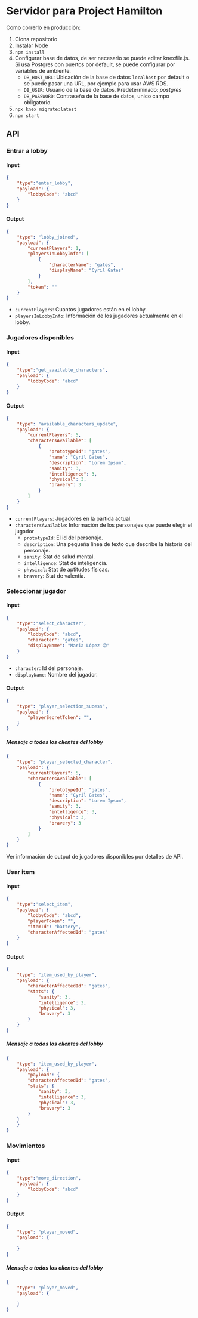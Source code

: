 # Servidor para Project Hamilton

Como correrlo en producción:
1. Clona repositorio
2. Instalar Node
3. `npm install`
4. Configurar base de datos, de ser necesario se puede editar knexfile.js. Si usa Postgres con puertos por default, se puede configurar por variables de ambiente.
    * `DB_HOST_URL`: Ubicación de la base de datos `localhost` por default o se puede pasar una URL, por ejemplo para usar AWS RDS.
    * `DB_USER`: Usuario de la base de datos. Predeterminado: *postgres*
    * `DB_PASSWORD`: Contraseña de la base de datos, unico campo obligatorio.
5. `npx knex migrate:latest`
6. `npm start`

## API
### Entrar a lobby
#### Input
```json
{
    "type":"enter_lobby",
    "payload": {
        "lobbyCode": "abcd"
    }
}
```

#### Output
```json
{
    "type": "lobby_joined",
    "payload": {
        "currentPlayers": 1,
        "playersInLobbyInfo": [
            {
                "characterName": "gates",
                "displayName": "Cyril Gates"
            }
        ],
        "token": ""
    }
}
```

* `currentPlayers`: Cuantos jugadores están en el lobby.
* `playersInLobbyInfo`: Información de los jugadores actualmente en el lobby.

### Jugadores disponibles
#### Input
```json
{
    "type":"get_available_characters",
    "payload": {
        "lobbyCode": "abcd"
    }
}
```

#### Output
```json
{
    "type": "available_characters_update",
    "payload": {
        "currentPlayers": 5,
        "charactersAvailable": [
            {
                "prototypeId": "gates",
                "name": "Cyril Gates",
                "description": "Lorem Ipsum",
                "sanity": 3,
                "intelligence": 3,
                "physical": 3,
                "bravery": 3
            }
        ]
    }
}
```
* `currentPlayers`: Jugadores en la partida actual.
* `charactersAvailable`: Información de los personajes que puede elegir el jugador
    * `prototypeId`: El id del personaje.
    * `description`: Una pequeña línea de texto que describe la historia del personaje.
    * `sanity`: Stat de salud mental.
    * `intelligence`: Stat de inteligencia.
    * `physical`: Stat de aptitudes físicas.
    * `bravery`: Stat de valentía.

### Seleccionar jugador
#### Input
```json
{
    "type":"select_character",
    "payload": {
        "lobbyCode": "abcd",
        "character": "gates",
        "displayName": "Maria López 😊"
    }
}
```
* `character`: Id del personaje.
* `displayName`: Nombre del jugador.

#### Output
```json
{
    "type": "player_selection_sucess",
    "payload": {
        "playerSecretToken": "",
    }
}
```
##### Mensaje a todos los clientes del lobby
```json
{
    "type": "player_selected_character",
    "payload": {
        "currentPlayers": 5,
        "charactersAvailable": [
            {
                "prototypeId": "gates",
                "name": "Cyril Gates",
                "description": "Lorem Ipsum",
                "sanity": 3,
                "intelligence": 3,
                "physical": 3,
                "bravery": 3
            }
        ]
    }
}
```

Ver información de output de jugadores disponibles por detalles de API.

### Usar item
#### Input
```json
{
    "type":"select_item",
    "payload": {
        "lobbyCode": "abcd",
        "playerToken": "",
        "itemId": "battery",
        "characterAffectedId": "gates"
    }
}
```

#### Output
```json
{
    "type": "item_used_by_player",
    "payload": {
        "characterAffectedId": "gates",
        "stats": {
            "sanity": 3,
            "intelligence": 3,
            "physical": 3,
            "bravery": 3
        }
    }
}
```
##### Mensaje a todos los clientes del lobby
```json
{
    "type": "item_used_by_player",
    "payload": {
        "payload": {
        "characterAffectedId": "gates",
        "stats": {
            "sanity": 3,
            "intelligence": 3,
            "physical": 3,
            "bravery": 3
        }
    }
    }
}
```


### Movimientos
#### Input
```json
{
    "type":"move_direction",
    "payload": {
        "lobbyCode": "abcd"
    }
}
```

#### Output
```json
{
    "type": "player_moved",
    "payload": {
       
    }
}
```

##### Mensaje a todos los clientes del lobby
```json
{
    "type": "player_moved",
    "payload": {
        
    }
}
```